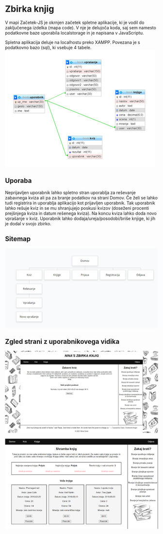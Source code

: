 # Zbirka knjig

V mapi Začetek-JS je okrnjen začetek spletne aplikacije, ki je vodil do zaključenega izdelka (mapa code). V nje je delujoča koda, saj sem namesto podatkovne baze uporabila localstorage in je napisana v JavaScriptu. 

Spletna aplikacija deluje na localhostu preko XAMPP. Povezana je s podatkovno bazo (sql), ki vsebuje 4 tabele. 
![Podatkovna baza](https://github.com/nc4279/ZbirkaKnjig/blob/main/baza.png?raw=true)

## Uporaba 

Neprijavljen uporabnik lahko spletno stran uporablja za reševanje zabavnega kviza ali pa za branje podatkov na strani Domov. Če želi se lahko tudi registrira in uporablja aplikacijo kot prijavljen uporabnik. Tak uporabnik lahko rešuje kviz in se mu shranjujejo poskusi kvizov (doseženi procenti prejšnjega kviza in datum rešenega kviza). Na koncu kviza lahko doda novo vprašanje v kviz. Uporabnik lahko dodaja/ureja/posodobi/briše knjige, ki jih je dodal v svojo zbirko.

## Sitemap

![Site map](https://github.com/nc4279/ZbirkaKnjig/blob/main/sitemap.png?raw=true)

## Zgled strani z uporabnikovega vidika

![Kviz](https://github.com/nc4279/ZbirkaKnjig/blob/main/Kviz.png?raw=true)

![Zbirka](https://github.com/nc4279/ZbirkaKnjig/blob/main/zbirka.png?raw=true)
